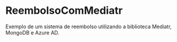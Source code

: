 # ReembolsoComMediatr
Exemplo de um sistema de reembolso utilizando a biblioteca Mediatr, MongoDB e Azure AD.
